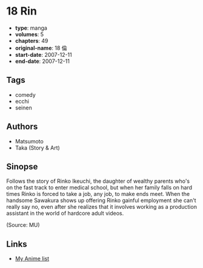 # 18 Rin

-   **type**: manga
-   **volumes**: 5
-   **chapters**: 49
-   **original-name**: 18 倫
-   **start-date**: 2007-12-11
-   **end-date**: 2007-12-11

## Tags

-   comedy
-   ecchi
-   seinen

## Authors

-   Matsumoto
-   Taka (Story & Art)

## Sinopse

Follows the story of Rinko Ikeuchi, the daughter of wealthy parents who's on the fast track to enter medical school, but when her family falls on hard times Rinko is forced to take a job, any job, to make ends meet. When the handsome Sawakura shows up offering Rinko gainful employment she can't really say no, even after she realizes that it involves working as a production assistant in the world of hardcore adult videos.

(Source: MU)

## Links

-   [My Anime list](https://myanimelist.net/manga/38167/18_Rin)
